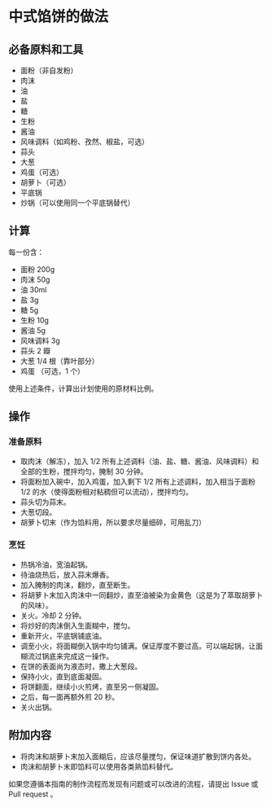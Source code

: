 # 中式馅饼的做法

## 必备原料和工具

* 面粉（非自发粉）
* 肉沫
* 油
* 盐
* 糖
* 生粉
* 酱油
* 风味调料（如鸡粉、孜然、椒盐，可选）
* 蒜头
* 大葱
* 鸡蛋（可选）
* 胡萝卜（可选）
* 平底锅
* 炒锅（可以使用同一个平底锅替代）

## 计算

每一份含：

* 面粉 200g
* 肉沫 50g
* 油 30ml
* 盐 3g
* 糖 5g
* 生粉 10g
* 酱油 5g
* 风味调料 3g
* 蒜头 2 瓣
* 大葱 1/4 根（靠叶部分）
* 鸡蛋 （可选，1 个）

使用上述条件，计算出计划使用的原材料比例。

## 操作

### 准备原料

* 取肉沫（解冻），加入 1/2 所有上述调料（油、盐、糖、酱油、风味调料）和全部的生粉，搅拌均匀，腌制 30 分钟。
* 将面粉加入碗中，加入鸡蛋，加入剩下 1/2 所有上述调料，加入相当于面粉 1/2 的水（使得面粉相对粘稠但可以流动），搅拌均匀。
* 蒜头切为蒜末。
* 大葱切段。
* 胡萝卜切末（作为馅料用，所以要求尽量细碎，可用乱刀）

### 烹饪

* 热锅冷油，宽油起锅。
* 待油烧热后，放入蒜末爆香。
* 加入腌制的肉沫，翻炒，直至断生。
* 将胡萝卜末加入肉沫中一同翻炒，直至油被染为金黄色（这是为了萃取胡萝卜的风味）。
* 关火。冷却 2 分钟。
* 将炒好的肉沫倒入生面糊中，搅匀。
* 重新开火，平底锅铺底油。
* 调至小火，将面糊倒入锅中均匀铺满。保证厚度不要过高。可以端起锅，让面糊流过锅底来完成这一操作。
* 在饼的表面尚为液态时，撒上大葱段。
* 保持小火，直到底面凝固。
* 将饼翻面，继续小火煎烤，直至另一侧凝固。
* 之后，每一面再额外煎 20 秒。
* 关火出锅。

## 附加内容

- 将肉沫和胡萝卜末加入面糊后，应该尽量搅匀，保证味道扩散到饼内各处。
- 肉沫和胡萝卜末即馅料可以使用各类熟馅料替代。

如果您遵循本指南的制作流程而发现有问题或可以改进的流程，请提出 Issue 或 Pull request 。
